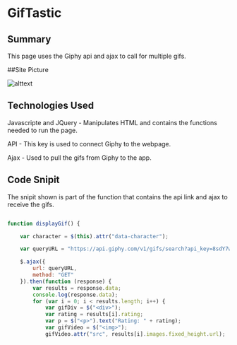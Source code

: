 # GifTastic

## Summary

This page uses the Giphy api and ajax to call for multiple gifs.

##Site Picture

![alttext](assets/images/hw-sample.png)

## Technologies Used

Javascripte and JQuery - Manipulates HTML and contains the functions needed to run the page.

API - This key is used to connect Giphy to the webpage.

Ajax - Used to pull the gifs from Giphy to the app.

## Code Snipit

The snipit shown is part of the function that contains the api link and ajax to receive the gifs.

```js

function displayGif() {

    var character = $(this).attr("data-character");

    var queryURL = "https://api.giphy.com/v1/gifs/search?api_key=8sdY7wYFOtrrcOTj2xGSGjj8SIqMafbF&q=" + character + "&limit=10&offset=0&rating=PG&lang=en";

    $.ajax({
        url: queryURL,
        method: "GET"
    }).then(function (response) {
        var results = response.data;
        console.log(response.data);
        for (var i = 0; i < results.length; i++) {
            var gifDiv = $("<div>");
            var rating = results[i].rating;
            var p = $("<p>").text("Rating: " + rating);
            var gifVideo = $("<img>");
            gifVideo.attr("src", results[i].images.fixed_height.url);
